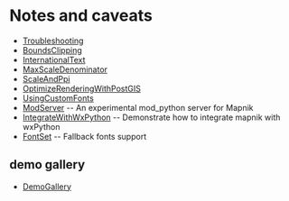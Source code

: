 # Notes and caveats

- [Troubleshooting](Troubleshooting)
- [BoundsClipping](BoundsClipping)
- [InternationalText](InternationalText)
- [MaxScaleDenominator](MaxScaleDenominator)
- [ScaleAndPpi](ScaleAndPpi)
- [OptimizeRenderingWithPostGIS](OptimizeRenderingWithPostGIS)
- [UsingCustomFonts](UsingCustomFonts)
- [ModServer](ModServer) -- An experimental mod_python server for Mapnik
- [IntegrateWithWxPython](IntegrateWithWxPython) -- Demonstrate how to integrate mapnik with wxPython
- [FontSet](FontSet) -- Fallback fonts support

## demo gallery

- [DemoGallery](DemoGallery)
